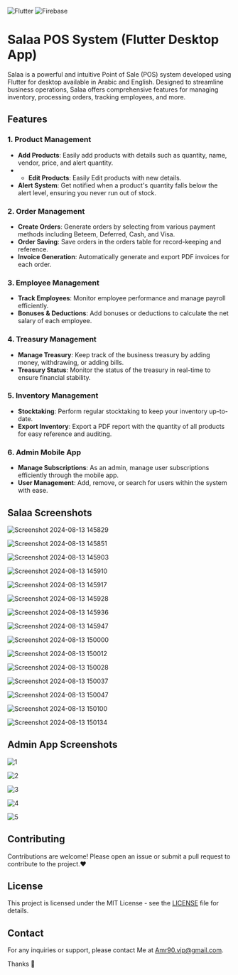 ![Flutter](https://img.shields.io/badge/Flutter-02569B?style=for-the-badge&logo=flutter&logoColor=white) ![Firebase](https://img.shields.io/badge/Firebase-FFCA28?style=for-the-badge&logo=firebase&logoColor=black)

# Salaa POS System (Flutter Desktop App)

Salaa is a powerful and intuitive Point of Sale (POS) system developed using Flutter for desktop available in Arabic and English. Designed to streamline business operations, Salaa offers comprehensive features for managing inventory, processing orders, tracking employees, and more. 

## Features

### 1. **Product Management**
- **Add Products**: Easily add products with details such as quantity, name, vendor, price, and alert quantity.
- - **Edit Products**: Easily Edit products with new details.
- **Alert System**: Get notified when a product's quantity falls below the alert level, ensuring you never run out of stock.

### 2. **Order Management**
- **Create Orders**: Generate orders by selecting from various payment methods including Beteem, Deferred, Cash, and Visa.
- **Order Saving**: Save orders in the orders table for record-keeping and reference.
- **Invoice Generation**: Automatically generate and export PDF invoices for each order.

### 3. **Employee Management**
- **Track Employees**: Monitor employee performance and manage payroll efficiently.
- **Bonuses & Deductions**: Add bonuses or deductions to calculate the net salary of each employee.

### 4. **Treasury Management**
- **Manage Treasury**: Keep track of the business treasury by adding money, withdrawing, or adding bills.
- **Treasury Status**: Monitor the status of the treasury in real-time to ensure financial stability.

### 5. **Inventory Management**
- **Stocktaking**: Perform regular stocktaking to keep your inventory up-to-date.
- **Export Inventory**: Export a PDF report with the quantity of all products for easy reference and auditing.

### 6. **Admin Mobile App**
- **Manage Subscriptions**: As an admin, manage user subscriptions efficiently through the mobile app.
- **User Management**: Add, remove, or search for users within the system with ease.

## Salaa Screenshots

![Screenshot 2024-08-13 145829](https://github.com/user-attachments/assets/b733ddc1-eb09-4e0c-a481-7cbe71a8348f)

![Screenshot 2024-08-13 145851](https://github.com/user-attachments/assets/392517b3-1e36-4baf-9d84-52bd323d13b8)

![Screenshot 2024-08-13 145903](https://github.com/user-attachments/assets/21ae1cd1-699a-4d5a-a549-014250e360d1)

![Screenshot 2024-08-13 145910](https://github.com/user-attachments/assets/0c47c76e-2f3b-4c9d-bc1f-9f03daac2ebe)

![Screenshot 2024-08-13 145917](https://github.com/user-attachments/assets/7ec3c5b2-1b5b-4be2-bf88-ea2b220f2b70)

![Screenshot 2024-08-13 145928](https://github.com/user-attachments/assets/c2f538a8-7d03-4fbc-8bcf-c0dbbc64e11f)

![Screenshot 2024-08-13 145936](https://github.com/user-attachments/assets/4e4c3910-fc70-4eee-8968-49c66581fc47)

![Screenshot 2024-08-13 145947](https://github.com/user-attachments/assets/0a50dae8-cb54-4637-9e56-f98acaee5ba3)

![Screenshot 2024-08-13 150000](https://github.com/user-attachments/assets/90d857e1-3af0-4687-9055-f5dbb5da8bb2)

![Screenshot 2024-08-13 150012](https://github.com/user-attachments/assets/09027195-29bb-4661-b3cc-6629a946eeb2)

![Screenshot 2024-08-13 150028](https://github.com/user-attachments/assets/ce59752e-f514-4242-88f6-c68bf11f5199)

![Screenshot 2024-08-13 150037](https://github.com/user-attachments/assets/ac91b466-1618-48b1-a946-501873e4a889)

![Screenshot 2024-08-13 150047](https://github.com/user-attachments/assets/22db0a0b-023c-4965-9c9e-ad5abd3e7407)

![Screenshot 2024-08-13 150100](https://github.com/user-attachments/assets/7ee8fa3b-f19d-4f27-9714-cd8967200afc)

![Screenshot 2024-08-13 150134](https://github.com/user-attachments/assets/392ce006-32d4-44d7-8671-5639bccf2a23)


## Admin App Screenshots

![1](https://github.com/user-attachments/assets/5986d11c-5b54-49cb-a69b-5784265d6fde)

![2](https://github.com/user-attachments/assets/b1beeaf8-8bdc-484f-8424-a024b62ac6c7)

![3](https://github.com/user-attachments/assets/ef90816b-5e89-4375-bd49-2a8b3343489a)

![4](https://github.com/user-attachments/assets/4b92d500-c3e7-41cc-8dae-182755bf2acd)

![5](https://github.com/user-attachments/assets/fa644398-147f-45c3-bdc5-2639205395af)


## Contributing

Contributions are welcome! Please open an issue or submit a pull request to contribute to the project.❤️

## License

This project is licensed under the MIT License - see the [LICENSE](LICENSE) file for details.

## Contact

For any inquiries or support, please contact Me at Amr90.vip@gmail.com.

Thanks 🫶
